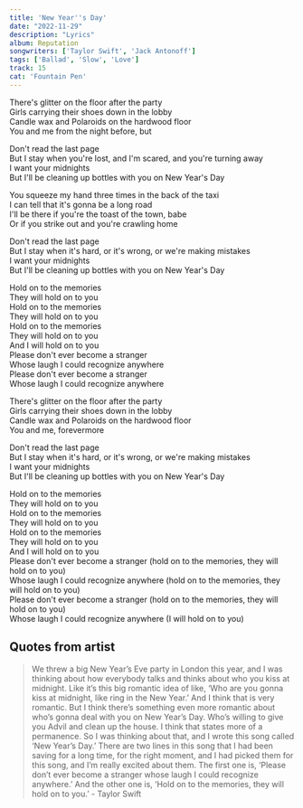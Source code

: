 ```yaml
---
title: 'New Year''s Day'
date: "2022-11-29"
description: "Lyrics"
album: Reputation
songwriters: ['Taylor Swift', 'Jack Antonoff']
tags: ['Ballad', 'Slow', 'Love']
track: 15
cat: 'Fountain Pen'
---
```


<p className="verse-one">
There's glitter on the floor after the party  <br />
Girls carrying their shoes down in the lobby <br />
Candle wax and Polaroids on the hardwood floor <br />
You and me from the night before, but <br />
</p>
<p className="chorus">
Don't read the last page <br />
But I stay when you're lost, and I'm scared, and you're turning away <br />
I want your midnights <br />
But I'll be cleaning up bottles with you on New Year's Day <br />
</p>
<p className="verse-two">
You squeeze my hand three times in the back of the taxi <br />
I can tell that it's gonna be a long road <br />
I'll be there if you're the toast of the town, babe <br />
Or if you strike out and you're crawling home <br />
</p>
<p className="chorus">
Don't read the last page <br />
But I stay when it's hard, or it's wrong, or we're making mistakes <br />
I want your midnights <br />
But I'll be cleaning up bottles with you on New Year's Day <br />
</p>
<p className="Bridge">
Hold on to the memories <br />
They will hold on to you <br />
Hold on to the memories <br />
They will hold on to you <br />
Hold on to the memories <br />
They will hold on to you <br />
And I will hold on to you <br />
Please don't ever become a stranger <br />
Whose laugh I could recognize anywhere <br />
Please don't ever become a stranger <br />
Whose laugh I could recognize anywhere <br />
</p>
<p className="verse-three">
There's glitter on the floor after the party <br />
Girls carrying their shoes down in the lobby <br />
Candle wax and Polaroids on the hardwood floor <br />
You and me, forevermore <br />
</p>
<p className='chorus'>
Don't read the last page <br />
But I stay when it's hard, or it's wrong, or we're making mistakes <br />
I want your midnights <br />
But I'll be cleaning up bottles with you on New Year's Day <br />
</p>
<p className="outro">
Hold on to the memories <br />
They will hold on to you <br />
Hold on to the memories <br />
They will hold on to you <br />
Hold on to the memories <br />
They will hold on to you <br />
And I will hold on to you <br />
Please don't ever become a stranger (hold on to the memories, they will hold on to you) <br />
Whose laugh I could recognize anywhere (hold on to the memories, they will hold on to you) <br />
Please don't ever become a stranger (hold on to the memories, they will hold on to you) <br />
Whose laugh I could recognize anywhere (I will hold on to you) <br />
</p>

## Quotes from artist
<blockquote>
We threw a big New Year’s Eve party in London this year, and I was thinking about how everybody talks and thinks about who you kiss at midnight. Like it’s this big romantic idea of like, ‘Who are you gonna kiss at midnight, like ring in the New Year.’ And I think that is very romantic. But I think there’s something even more romantic about who’s gonna deal with you on New Year’s Day. Who’s willing to give you Advil and clean up the house. I think that states more of a permanence. So I was thinking about that, and I wrote this song called ‘New Year’s Day.’ There are two lines in this song that I had been saving for a long time, for the right moment, and I had picked them for this song, and I’m really excited about them. The first one is, ‘Please don’t ever become a stranger whose laugh I could recognize anywhere.’ And the other one is, ‘Hold on to the memories, they will hold on to you.’ - Taylor Swift
</blockquote>